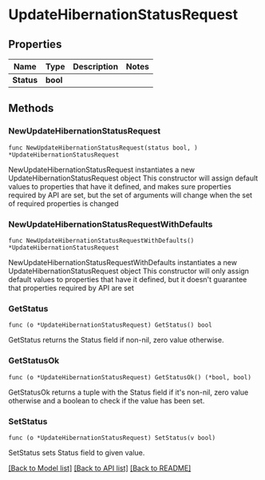 # UpdateHibernationStatusRequest

## Properties

Name | Type | Description | Notes
------------ | ------------- | ------------- | -------------
**Status** | **bool** |  | 

## Methods

### NewUpdateHibernationStatusRequest

`func NewUpdateHibernationStatusRequest(status bool, ) *UpdateHibernationStatusRequest`

NewUpdateHibernationStatusRequest instantiates a new UpdateHibernationStatusRequest object
This constructor will assign default values to properties that have it defined,
and makes sure properties required by API are set, but the set of arguments
will change when the set of required properties is changed

### NewUpdateHibernationStatusRequestWithDefaults

`func NewUpdateHibernationStatusRequestWithDefaults() *UpdateHibernationStatusRequest`

NewUpdateHibernationStatusRequestWithDefaults instantiates a new UpdateHibernationStatusRequest object
This constructor will only assign default values to properties that have it defined,
but it doesn't guarantee that properties required by API are set

### GetStatus

`func (o *UpdateHibernationStatusRequest) GetStatus() bool`

GetStatus returns the Status field if non-nil, zero value otherwise.

### GetStatusOk

`func (o *UpdateHibernationStatusRequest) GetStatusOk() (*bool, bool)`

GetStatusOk returns a tuple with the Status field if it's non-nil, zero value otherwise
and a boolean to check if the value has been set.

### SetStatus

`func (o *UpdateHibernationStatusRequest) SetStatus(v bool)`

SetStatus sets Status field to given value.



[[Back to Model list]](../README.md#documentation-for-models) [[Back to API list]](../README.md#documentation-for-api-endpoints) [[Back to README]](../README.md)


